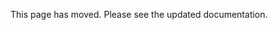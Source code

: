 <!-- moved-to: docs/guides/copilot-instructions.md on 2025-04-18 -->

This page has moved. Please see the updated documentation.
